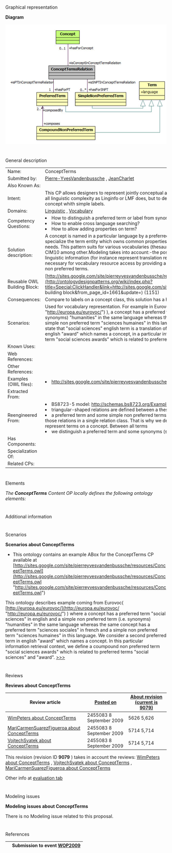 # 

 Graphical representation



__Diagram__ 





[![Image:ConceptTermsPattern.jpg](public/images/0/09/ConceptTermsPattern.jpg)](../Image/ConceptTermsPattern.jpg "Image:ConceptTermsPattern.jpg")





# 

 General description




|  |  |
| --- | --- |
|  Name:  |  ConceptTerms  |
|  Submitted by:  | [Pierre-YvesVandenbussche](../User/Pierre-YvesVandenbussche "User:Pierre-YvesVandenbussche")  , [JeanCharlet](../User/JeanCharlet "User:JeanCharlet")  |
|  Also Known As:  |  |
|  Intent:  |  This CP allows designers to represent jointly conceptual and linguistic part of a vocabulary.  The pattern purpose is not to encompass all linguistic complexity as Linginfo or LMF does, but to describe linguistic information in more details than SKOS which names concept whith simple labels.  |
|  Domains:  | [Linguistic](../Community/Linguistic "Community:Linguistic")  , [Vocabulary](../Community/Vocabulary "Community:Vocabulary")  |
|  Competency Questions:  | <li>       How to distinguish a preferred term or label from synonyms in order to name a concept?      </li><li>       How to enable cross language searching?      </li><li>       How to allow adding properties on term?      </li> |
|  Solution description:  |  A concept is named in a particular language by a preferred term and a set of simple non preferred terms. Those terms artifacts specialize the term entity which owns common properties. This list of properties may be extended depending on vocabulary specific needs.  This pattern suits for various vocabularies (thesaurus, terminology, taxonomy…) and has been applied to GEMET, Eurovoc, CIM10 among other.Modeling takes into account:-the possibility to extend the current pattern in order to add some more precise linguistic information (for instance represent translation relation between two terms since term is a class)-minimal linguistic artifacts necessary for vocabulary resource access by providing a preferred Term to name a concept and some synonyms which are Simple non preferred terms.  |
|  Reusable OWL Building Block:  | [http://sites.google.com/site/pierreyvesvandenbussche/resources/ConceptTerms.owl](http://ontologydesignpatterns.org/wiki/index.php?title=Special:ClickHandler&link=http://sites.google.com/site/pierreyvesvandenbussche/resources/ConceptTerms.owl&message=OWL building block&from_page_id=1661&update=)  (1151)  |
|  Consequences:  |  Compare to labels on a concept class, this solution has a higher data load.  |
|  Scenarios:  |  Used for vocabulary representation. For example in Eurovoc( [http://europa.eu/eurovoc/](http://europa.eu/eurovoc/ "http://europa.eu/eurovoc/")  ), a concept has a preferred term "social sciences" in english and a simple non preferred term (i.e. synonyms) "humanities" in the same language whereas the same concept has a preferred term "sciences sociales" in french and a simple non preferred term "sciences humaines" in this language. If we wanted to add a translation relation between terms we could state that "social sciences" english term is a translation of "sciences sociales" french term. If we consider a second preferred term in english "award" which names a concept, in a particular information retrieval context, we could define a coumpound non preferred term "social sciences awards" which is related to preferred terms "social sciences" and "award".  |
|  Known Uses:  |  |
|  Web References:  |  |
|  Other References:  |  |
|  Examples (OWL files):  | <li><a class="external free" href="http://sites.google.com/site/pierreyvesvandenbussche/resources/ConceptTermsEurovocExample.owl" rel="nofollow" title="http://sites.google.com/site/pierreyvesvandenbussche/resources/ConceptTermsEurovocExample.owl">        http://sites.google.com/site/pierreyvesvandenbussche/resources/ConceptTermsEurovocExample.owl       </a></li> |
|  Extracted From:  |  |
|  Reengineered From:  | <li>       BS8723-5 model:       <a class="external free" href="http://schemas.bs8723.org/Examples.aspx" rel="nofollow" title="http://schemas.bs8723.org/Examples.aspx">        http://schemas.bs8723.org/Examples.aspx       </a>       In BS8723 model      </li><li>       triangular-shaped relations are defined between a thesaurus concept      </li><li>       a preferred term and some simple non preferred terms. We are convinced that maintaining this model can be optimized by reifying those relations in a single relation class. That is why we defines the Concept-Terms relation which reusing N-ary pattern in order to represent terms on a concept. Between all terms      </li><li>       we distinguish a preferred term and some synonyms (simple non preferred terms).      </li> |
|  Has Components:  |  |
|  Specialization Of:  |  |
|  Related CPs:  |  |



  





# 

 Elements



_The
 __ConceptTerms__ 
 Content OP locally defines the following ontology elements:_ 




  





  





# 

 Additional information



# 

 Scenarios




__Scenarios about ConceptTerms__ 

* This ontology contains an example ABox for the ConceptTerms CP available at [http://sites.google.com/site/pierreyvesvandenbussche/resources/ConceptTerms.owl](http://sites.google.com/site/pierreyvesvandenbussche/resources/ConceptTerms.owl "http://sites.google.com/site/pierreyvesvandenbussche/resources/ConceptTerms.owl")


 This ontology describes example coming from Eurovoc(
 [http://europa.eu/eurovoc/](http://europa.eu/eurovoc/ "http://europa.eu/eurovoc/") 
 ) where a concept has a preferred term "social sciences" in english and a simple non preferred term (i.e. synonyms) "humanities" in the same language whereas the same concept has a preferred term "sciences sociales" in french and a simple non preferred term "sciences humaines" in this language. We consider a second preferred term in english "award" which names a concept. In this particular information retrieval context, we define a coumpound non preferred term "social sciences awards" which is related to preferred terms "social sciences" and "award".
 [>>>](../Submissions/ConceptTerms/Scenario_1 "http://ontologydesignpatterns.org/wiki/Submissions:ConceptTerms/Scenario_1") 





# 

 Reviews




__Reviews about ConceptTerms__ 



|  Review article  | [Posted on](../Property/CreationDate "Property:CreationDate")  | [About revision (current is 9079)](../Property/ReviewAboutVersion "Property:ReviewAboutVersion")  |
| --- | --- | --- |
| [WimPeters about ConceptTerms](../Reviews/WimPeters_about_ConceptTerms "Reviews:WimPeters about ConceptTerms")  |  2455083  8 September 2009  |  5626  5,626  |
| [MariCarmenSuarezFigueroa about ConceptTerms](../Reviews/MariCarmenSuarezFigueroa_about_ConceptTerms "Reviews:MariCarmenSuarezFigueroa about ConceptTerms")  |  2455083  8 September 2009  |  5714  5,714  |
| [VojtechSvatek about ConceptTerms](../Reviews/VojtechSvatek_about_ConceptTerms "Reviews:VojtechSvatek about ConceptTerms")  |  2455083  8 September 2009  |  5714  5,714  |



 This revision (revision ID
 __9079__ 
 ) takes in account the reviews:
 [WimPeters about ConceptTerms](../Reviews/WimPeters_about_ConceptTerms "Reviews:WimPeters about ConceptTerms") 
 ,
 [VojtechSvatek about ConceptTerms](../Reviews/VojtechSvatek_about_ConceptTerms "Reviews:VojtechSvatek about ConceptTerms") 
 ,
 [MariCarmenSuarezFigueroa about ConceptTerms](../Reviews/MariCarmenSuarezFigueroa_about_ConceptTerms "Reviews:MariCarmenSuarezFigueroa about ConceptTerms") 




 Other info at
 [evaluation tab](http://ontologydesignpatterns.org/wiki/index.php?title=Submissions:ConceptTerms&action=evaluation "http://ontologydesignpatterns.org/wiki/index.php?title=Submissions:ConceptTerms&action=evaluation") 





  





# 

 Modeling issues




__Modeling issues about ConceptTerms__ 


 There is no Modeling issue related to this proposal.
 




  





# 

 References



  






|  |  Submission to event [WOP2009](../WOP2009 "WOP2009")  |
| --- | --- |